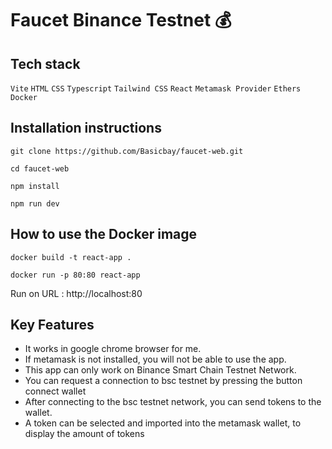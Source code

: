 # Faucet Binance Testnet 💰

## Tech stack
`Vite` `HTML` `CSS` `Typescript` `Tailwind CSS` `React` `Metamask Provider` `Ethers` `Docker`

## Installation instructions
```console
git clone https://github.com/Basicbay/faucet-web.git
```
```console
cd faucet-web
```
```console
npm install
```
```console
npm run dev
```
## How to use the Docker image
```console
docker build -t react-app .
```
```console
docker run -p 80:80 react-app
```
Run on URL : http://localhost:80

## Key Features

- It works in google chrome browser for me.
- If metamask is not installed, you will not be able to use the app.
- This app can only work on Binance Smart Chain Testnet Network.
- You can request a connection to bsc testnet by pressing the button connect wallet
- After connecting to the bsc testnet network, you can send tokens to the wallet.
- A token can be selected and imported into the metamask wallet, to display the amount of tokens

